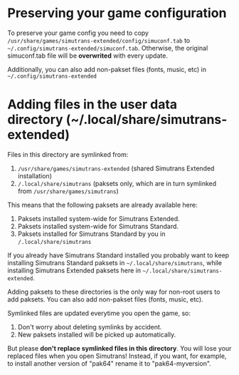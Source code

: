 # Preserving your game configuration

To preserve your game config you need to copy `/usr/share/games/simutrans-extended/config/simuconf.tab` to `~/.config/simutrans-extended/simuconf.tab`. Otherwise, the original simuconf.tab file will be **overwrited** with every update.

Additionally, you can also add non-pakset files (fonts, music, etc) in `~/.config/simutrans-extended`


# Adding files in the user data directory (~/.local/share/simutrans-extended)

Files in this directory are symlinked from: 

1. `/usr/share/games/simutrans-extended` (shared Simutrans Extended installation)
2. `/.local/share/simutrans` (paksets only, which are in turn symlinked from `/usr/share/games/simutrans`)

This means that the following paksets are already available here:

1. Paksets installed system-wide for Simutrans Extended.
2. Paksets installed system-wide for Simutrans Standard.
3. Paksets installed for Simutrans Standard by you in `/.local/share/simutrans`

If you already have Simutrans Standard installed you probably want to keep installing Simutrans Standard paksets in `~/.local/share/simutrans`, while installing Simutrans Extended paksets here in `~/.local/share/simutrans-extended`. 

Adding paksets to these directories is the only way for non-root users to add paksets. You can also add non-pakset files (fonts, music, etc).

Symlinked files are updated everytime you open the game, so:

1. Don't worry about deleting symlinks by accident.
2. New paksets installed will be picked up automatically.

But please **don't replace symlinked files in this directory**. You will lose your replaced files when you open Simutrans! Instead, if you want, for example, to install another version of "pak64" rename it to "pak64-myversion".
